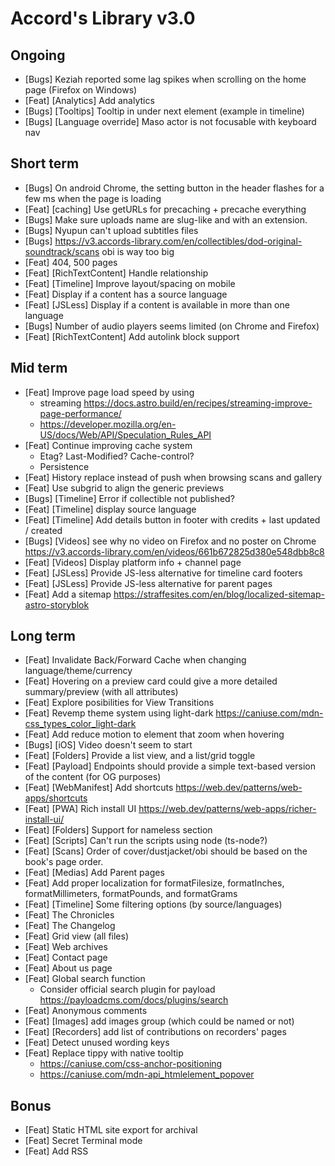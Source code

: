 # Accord's Library v3.0

## Ongoing

- [Bugs] Keziah reported some lag spikes when scrolling on the home page (Firefox on Windows)
- [Feat] [Analytics] Add analytics
- [Bugs] [Tooltips] Tooltip in under next element (example in timeline)
- [Bugs] [Language override] Maso actor is not focusable with keyboard nav

## Short term

- [Bugs] On android Chrome, the setting button in the header flashes for a few ms when the page is loading
- [Feat] [caching] Use getURLs for precaching + precache everything
- [Bugs] Make sure uploads name are slug-like and with an extension.
- [Bugs] Nyupun can't upload subtitles files
- [Bugs] https://v3.accords-library.com/en/collectibles/dod-original-soundtrack/scans obi is way too big
- [Feat] 404, 500 pages
- [Feat] [RichTextContent] Handle relationship
- [Feat] [Timeline] Improve layout/spacing on mobile
- [Feat] Display if a content has a source language
- [Feat] [JSLess] Display if a content is available in more than one language
- [Bugs] Number of audio players seems limited (on Chrome and Firefox)
- [Feat] [RichTextContent] Add autolink block support

## Mid term

- [Feat] Improve page load speed by using
  - streaming https://docs.astro.build/en/recipes/streaming-improve-page-performance/
  - https://developer.mozilla.org/en-US/docs/Web/API/Speculation_Rules_API
- [Feat] Continue improving cache system
  - Etag? Last-Modified? Cache-control?
  - Persistence
- [Feat] History replace instead of push when browsing scans and gallery
- [Feat] Use subgrid to align the generic previews
- [Bugs] [Timeline] Error if collectible not published?
- [Feat] [Timeline] display source language
- [Feat] [Timeline] Add details button in footer with credits + last updated / created
- [Bugs] [Videos] see why no video on Firefox and no poster on Chrome https://v3.accords-library.com/en/videos/661b672825d380e548dbb8c8
- [Feat] [Videos] Display platform info + channel page
- [Feat] [JSLess] Provide JS-less alternative for timeline card footers
- [Feat] [JSLess] Provide JS-less alternative for parent pages
- [Feat] Add a sitemap https://straffesites.com/en/blog/localized-sitemap-astro-storyblok

## Long term

- [Feat] Invalidate Back/Forward Cache when changing language/theme/currency
- [Feat] Hovering on a preview card could give a more detailed summary/preview (with all attributes)
- [Feat] Explore posibilities for View Transitions
- [Feat] Revemp theme system using light-dark https://caniuse.com/mdn-css_types_color_light-dark
- [Feat] Add reduce motion to element that zoom when hovering
- [Bugs] [iOS] Video doesn't seem to start
- [Feat] [Folders] Provide a list view, and a list/grid toggle
- [Feat] [Payload] Endpoints should provide a simple text-based version of the content (for OG purposes)
- [Feat] [WebManifest] Add shortcuts https://web.dev/patterns/web-apps/shortcuts
- [Feat] [PWA] Rich install UI https://web.dev/patterns/web-apps/richer-install-ui/
- [Feat] [Folders] Support for nameless section
- [Feat] [Scripts] Can't run the scripts using node (ts-node?)
- [Feat] [Scans] Order of cover/dustjacket/obi should be based on the book's page order.
- [Feat] [Medias] Add Parent pages
- [Feat] Add proper localization for formatFilesize, formatInches, formatMillimeters, formatPounds, and formatGrams
- [Feat] [Timeline] Some filtering options (by source/languages)
- [Feat] The Chronicles
- [Feat] The Changelog
- [Feat] Grid view (all files)
- [Feat] Web archives
- [Feat] Contact page
- [Feat] About us page
- [Feat] Global search function
  - Consider official search plugin for payload https://payloadcms.com/docs/plugins/search
- [Feat] Anonymous comments
- [Feat] [Images] add images group (which could be named or not)
- [Feat] [Recorders] add list of contributions on recorders' pages
- [Feat] Detect unused wording keys
- [Feat] Replace tippy with native tooltip
  - https://caniuse.com/css-anchor-positioning
  - https://caniuse.com/mdn-api_htmlelement_popover

## Bonus

- [Feat] Static HTML site export for archival
- [Feat] Secret Terminal mode
- [Feat] Add RSS
